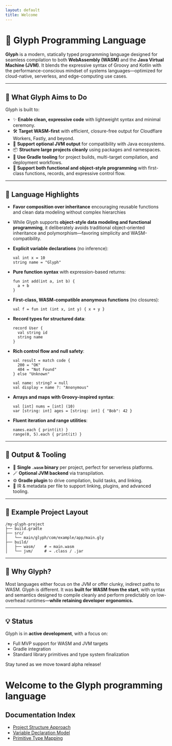 ```yaml
---
layout: default
title: Welcome
---
```


# 🌟 Glyph Programming Language

**Glyph** is a modern, statically typed programming language designed for seamless compilation to both **WebAssembly (WASM)** and the **Java Virtual Machine (JVM)**. It blends the expressive syntax of Groovy and Kotlin with the performance-conscious mindset of systems languages—optimized for cloud-native, serverless, and edge-computing use cases.

---

## 🚀 What Glyph Aims to Do

Glyph is built to:

* ✨ **Enable clean, expressive code** with lightweight syntax and minimal ceremony.
* 🛠 **Target WASM-first** with efficient, closure-free output for Cloudflare Workers, Fastly, and beyond.
* 🔁 **Support optional JVM output** for compatibility with Java ecosystems.
* 📦 **Structure large projects cleanly** using packages and namespaces.
* 🧰 **Use Gradle tooling** for project builds, multi-target compilation, and deployment workflows.
* 🧭 **Support both functional and object-style programming** with first-class functions, records, and expressive control flow.
---

## 🔧 Language Highlights

* **Favor composition over inheritance** encouraging reusable functions and clean data modeling without complex hierarchies
* While Glyph supports **object-style data modeling and functional programming**, it deliberately avoids traditional object-oriented inheritance and polymorphism—favoring simplicity and WASM-compatibility.
* **Explicit variable declarations** (no inference):

  ```glyph
  val int x = 10
  string name = "Glyph"
  ```

* **Pure function syntax** with expression-based returns:

  ```glyph
  fun int add(int a, int b) {
    a + b
  }
  ```

* **First-class, WASM-compatible anonymous functions** (no closures):

  ```glyph
  val f = fun int (int x, int y) { x + y }
  ```

* **Record types for structured data**:

  ```glyph
  record User {
    val string id
    string name
  }
  ```

* **Rich control flow and null safety**:

  ```glyph
  val result = match code {
    200 = "OK"
    404 = "Not Found"
  } else "Unknown"

  val name: string? = null
  val display = name ?: "Anonymous"
  ```

* **Arrays and maps with Groovy-inspired syntax**:

  ```glyph
  val [int] nums = [int] (10)
  var [string: int] ages = [string: int] { "Bob": 42 }
  ```

* **Fluent iteration and range utilities**:

  ```glyph
  names.each { print(it) }
  range(0, 5).each { print(it) }
  ```

---

## 🧱 Output & Tooling

* 🧩 **Single `.wasm` binary** per project, perfect for serverless platforms.
* 🪄 **Optional JVM backend** via transpilation.
* ⚙️ **Gradle plugin** to drive compilation, build tasks, and linking.
* 🧪 IR & metadata per file to support linking, plugins, and advanced tooling.

---

## 📁 Example Project Layout

```
/my-glyph-project
├── build.gradle
├── src/
│   └── main/glyph/com/example/app/main.gly
├── build/
│   ├── wasm/    # → main.wasm
│   └── jvm/     # → .class / .jar
```

---

## 🧠 Why Glyph?

Most languages either focus on the JVM or offer clunky, indirect paths to WASM. Glyph is different. It was **built for WASM from the start**, with syntax and semantics designed to compile cleanly and perform predictably on low-overhead runtimes—**while retaining developer ergonomics.**

---

## 💡 Status

Glyph is in **active development**, with a focus on:

* Full MVP support for WASM and JVM targets
* Gradle integration
* Standard library primitives and type system finalization

Stay tuned as we move toward alpha release!

# Welcome to the Glyph programming language

## Documentation Index

- [Project Structure Approach](docs/project-structure-approach.md)
- [Variable Declaration Model](docs/variable-declaration-model.md)
- [Primitive Type Mapping](docs/primitive-type-mapping.md)
